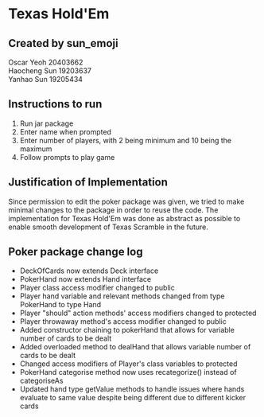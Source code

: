 # Texas Hold'Em
## Created by sun_emoji
Oscar Yeoh 20403662  
Haocheng Sun 19203637  
Yanhao Sun 19205434

## Instructions to run
1. Run jar package
2. Enter name when prompted
3. Enter number of players, with 2 being minimum and 10 being the maximum
4. Follow prompts to play game

## Justification of Implementation
Since permission to edit the poker package was given, we tried to make minimal changes to the package in order to reuse the code. The implementation for Texas Hold'Em was done as abstract as possible to enable smooth development of Texas
Scramble in the future.

## Poker package change log
- DeckOfCards now extends Deck interface
- PokerHand now extends Hand interface
- Player class access modifier changed to public
- Player hand variable and relevant methods changed from type PokerHand to type Hand
- Player "should" action methods' access modifiers changed to protected
- Player throwaway method's access modifier changed to public
- Added constructor chaining to pokerHand that allows for variable number of cards to be dealt
- Added overloaded method to dealHand that allows variable number of cards to be dealt
- Changed access modifiers of Player's class variables to protected
- PokerHand categorise method now uses recategorize() instead of categoriseAs
- Updated hand type getValue methods to handle issues where hands evaluate to same value despite being different due to different kicker cards
